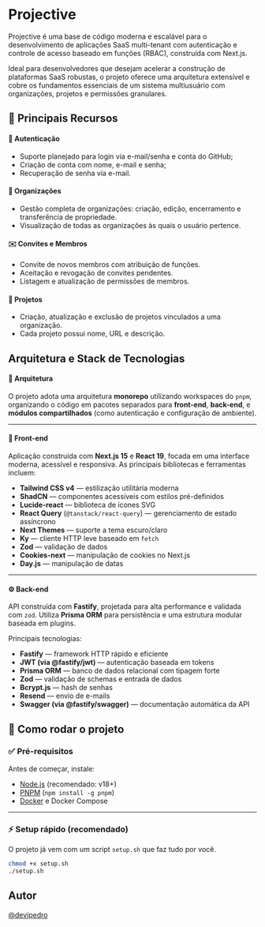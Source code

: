 
# Projective

Projective é uma base de código moderna e escalável para o desenvolvimento de aplicações SaaS multi-tenant com autenticação e controle de acesso baseado em funções (RBAC), construída com Next.js.

Ideal para desenvolvedores que desejam acelerar a construção de plataformas SaaS robustas, o projeto oferece uma arquitetura extensível e cobre os fundamentos essenciais de um sistema multiusuário com organizações, projetos e permissões granulares.
## 🚀 Principais Recursos

#### 🔐 Autenticação
- Suporte planejado para login via e-mail/senha e conta do GitHub;
- Criação de conta com nome, e-mail e senha;
- Recuperação de senha via e-mail.

#### 🏢 Organizações
- Gestão completa de organizações: criação, edição, encerramento e transferência de propriedade.
- Visualização de todas as organizações às quais o usuário pertence.

#### ✉️ Convites e Membros
- Convite de novos membros com atribuição de funções.
- Aceitação e revogação de convites pendentes.
- Listagem e atualização de permissões de membros.

#### 📁 Projetos
- Criação, atualização e exclusão de projetos vinculados a uma organização.
- Cada projeto possui nome, URL e descrição.
## Arquitetura e Stack de Tecnologias

#### 🧱 Arquitetura

O projeto adota uma arquitetura **monorepo** utilizando workspaces do `pnpm`, organizando o código em pacotes separados para **front-end**, **back-end**, e **módulos compartilhados** (como autenticação e configuração de ambiente).

---

#### 🎨 Front-end

Aplicação construída com **Next.js 15** e **React 19**, focada em uma interface moderna, acessível e responsiva. As principais bibliotecas e ferramentas incluem:

- **Tailwind CSS v4** — estilização utilitária moderna
- **ShadCN** — componentes acessíveis com estilos pré-definidos
- **Lucide-react** — biblioteca de ícones SVG
- **React Query** (`@tanstack/react-query`) — gerenciamento de estado assíncrono
- **Next Themes** — suporte a tema escuro/claro
- **Ky** — cliente HTTP leve baseado em `fetch`
- **Zod** — validação de dados
- **Cookies-next** — manipulação de cookies no Next.js
- **Day.js** — manipulação de datas

---

#### ⚙️ Back-end

API construída com **Fastify**, projetada para alta performance e validada com `zod`. Utiliza **Prisma ORM** para persistência e uma estrutura modular baseada em plugins.

Principais tecnologias:

- **Fastify** — framework HTTP rápido e eficiente
- **JWT (via @fastify/jwt)** — autenticação baseada em tokens
- **Prisma ORM** — banco de dados relacional com tipagem forte
- **Zod** — validação de schemas e entrada de dados
- **Bcrypt.js** — hash de senhas
- **Resend** — envio de e-mails
- **Swagger (via @fastify/swagger)** — documentação automática da API


## 🚀 Como rodar o projeto

### ✅ Pré-requisitos

Antes de começar, instale:

- [Node.js](https://nodejs.org/) (recomendado: v18+)
- [PNPM](https://pnpm.io/) (`npm install -g pnpm`)
- [Docker](https://www.docker.com/) e Docker Compose

---

### ⚡ Setup rápido (recomendado)

O projeto já vem com um script `setup.sh` que faz tudo por você.

```bash
chmod +x setup.sh
./setup.sh
```
## Autor

[@devjpedro](https://www.github.com/devjpedro)

